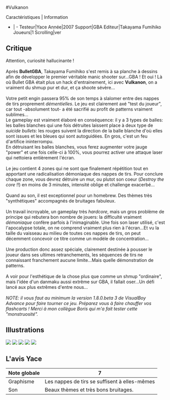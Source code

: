 #Vulkanon

Caractéristiques | Information
- | -
Testeur|Yace
Année|2007
Support|GBA
Editeur|Takayama Fumihiko
Joueurs|1
Scrolling|ver

## Critique
Attention, curiosité hallucinante !<br/><br/>Après <b>BulletGBA</b>, Takayama Fumihiko s'est remis à sa planche à dessins afin de développer le premier véritable manic shooter sur...GBA ! Et oui ! Là où Bullet GBA était plus un hack d'entrainement, ici avec <b>Vulkanon</b>, on a vraiment du shmup pur et dur, et ça shoote sévère...<br/><br/>Votre petit engin passera 95% de son temps à slalomer entre des nappes de tirs proprement <i>démentielles</i>. Le jeu est clairement axé "test du joueur", car tout -absolument tout- a été sacrifié  au profit de patterns vraiment sublimes...<br/>Le gameplay est vraiment élaboré en conséquence: il y a 3 types de balles: les balles blanches qui une fois détruites laissent place à deux type de <i>suicide bullets</i>: les rouges suivent la direction de la balle blanche d'où elles sont issues et les bleues qui sont autoguidées. En gros, c'est un feu d'artifice ininterrompu. <br/>En détruisant les balles blanches, vous ferez augmenter votre jauge "power" et une fois celle-ci à 100%, vous pourrez activer une attaque laser qui nettoiera entièrement l'écran.<br/><br/>Le jeu contient 4 zones qui ne sont que finalement répétition tout en apportant une radicalisation démoniaque des nappes de tirs. Pour conclure chaque zone, vous devrez détruire un mur, ou plutot son coeur (<i>Destroy the core !!</i>) en moins de 3 minutes, intensité oblige et challenge exacerbé...<br/><br/>Quand au son, il est exceptionnel pour un homebrew. Des thèmes très "synthétiques"  accompagnés de bruitages fabuleux.<br/><br/>Un travail incroyable, un gameplay très <i>hardcore</i>, mais un gros problème de principe qui rebutera bon nombre de jouers: la difficulté vraiment <i>démoniaque</i>  confère parfois à l'inimaginable. Une fois son laser utilisé, c'est l'apocalypse totale, on ne comprend vraiment plus rien à l'écran...Et vu la taille du vaisseau au milieu de toutes ces nappes de tirs, on peut décemment concevoir ce titre comme un modèle de concentration...<br/><br/>Une production donc assez spéciale, clairement destinée à pousser le joueur dans ses ultimes retranchements, les séquences de tirs ne connaissant franchement aucune limite...Mais quelle démonstration de patterns. <br/><br/>A voir pour l'esthétique de la chose plus que comme un shmup "ordinaire", mais l'idée d'un danmaku aussi extrême sur GBA, il fallait oser...Un défi lancé aux plus extrêmes d'entre nous...<br/><br/><i>NOTE: il vous faut au minimum la version 1.8.0.beta 3 de VisualBoy Advance pour faire tourner ce jeu. Préparez vous à faire chauffer vos flashcarts ! Merci à mon collègue Boris qui m'a fait tester cette "monstruosité".</i>

## Illustrations
![](http://www.shmup.com/images/thumbs/img_fiche_1_989.JPG)
![](http://www.shmup.com/images/thumbs/img_fiche_2_989.jpg)
![](http://www.shmup.com/images/thumbs/img_fiche_3_989.PNG)
![](http://www.shmup.com/images/thumbs/)
![](http://www.shmup.com/images/thumbs/)

## L'avis Yace
Note globale|7
-|-
Graphisme|Les nappes de tirs se suffisent à elles-mêmes
Son|Beaux thèmes et très bons bruitages.

